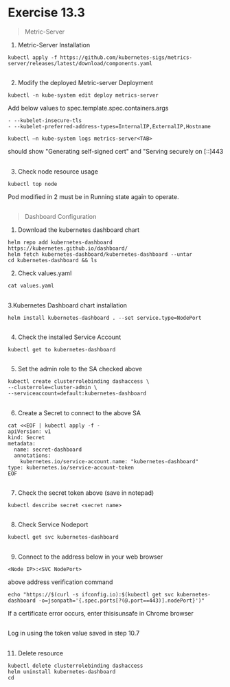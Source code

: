 # Exercise 13.3


>Metric-Server

1. Metric-Server Installation
```
kubectl apply -f https://github.com/kubernetes-sigs/metrics-server/releases/latest/download/components.yaml
```

##

2. Modify the deployed Metric-server Deployment
```
kubectl -n kube-system edit deploy metrics-server
```
Add below values to spec.template.spec.containers.args

```
- --kubelet-insecure-tls
- --kubelet-preferred-address-types=InternalIP,ExternalIP,Hostname
```
```
kubectl –n kube-system logs metrics-server<TAB> 
```
should show "Generating self-signed cert" and "Serving securely on [::]443

##

3. Check node resource usage
```
kubectl top node
```
Pod modified in 2 must be in Running state again to operate.

##

>Dashboard Configuration

1. Download the kubernetes dashboard chart
```
helm repo add kubernetes-dashboard https://kubernetes.github.io/dashboard/
helm fetch kubernetes-dashboard/kubernetes-dashboard --untar
cd kubernetes-dashboard && ls
```

2. Check values.yaml
```
cat values.yaml
```

##

3.Kubernetes Dashboard chart installation
```
helm install kubernetes-dashboard . --set service.type=NodePort
```

##

4. Check the installed Service Account
```
kubectl get to kubernetes-dashboard
```

##

5. Set the admin role to the SA checked above
```
kubectl create clusterrolebinding dashaccess \
--clusterrole=cluster-admin \
--serviceaccount=default:kubernetes-dashboard
```

##

6. Create a Secret to connect to the above SA
```
cat <<EOF | kubectl apply -f -
apiVersion: v1
kind: Secret
metadata:
  name: secret-dashboard
  annotations:
    kubernetes.io/service-account.name: "kubernetes-dashboard"
type: kubernetes.io/service-account-token
EOF
```

##

7. Check the secret token above (save in notepad)
```
kubectl describe secret <secret name>
```

##

8. Check Service Nodeport
```
kubectl get svc kubernetes-dashboard
```

##

9. Connect to the address below in your web browser
```
<Node IP>:<SVC NodePort>
```

above address verification command
```
echo "https://$(curl -s ifconfig.io):$(kubectl get svc kubernetes-dashboard -o=jsonpath='{.spec.ports[?(@.port==443)].nodePort}')"
```

If a certificate error occurs, enter thisisunsafe in Chrome browser
##

Log in using the token value saved in step 10.7

##

11. Delete resource
```
kubectl delete clusterrolebinding dashaccess
helm uninstall kubernetes-dashboard
cd
```
